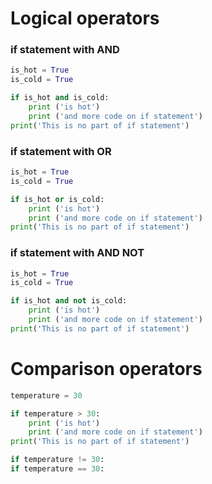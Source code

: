 # Logical operators #
### if statement with AND ### 
```python
is_hot = True 
is_cold = True 

if is_hot and is_cold:
    print ('is hot')
    print ('and more code on if statement')
print('This is no part of if statement')
```

### if statement with OR ### 
```python
is_hot = True 
is_cold = True 

if is_hot or is_cold:
    print ('is hot')
    print ('and more code on if statement')
print('This is no part of if statement')
```

### if statement with AND NOT ### 
```python
is_hot = True 
is_cold = True 

if is_hot and not is_cold:
    print ('is hot')
    print ('and more code on if statement')
print('This is no part of if statement')
```

# Comparison operators #
```python
temperature = 30

if temperature > 30:
    print ('is hot')
    print ('and more code on if statement')
print('This is no part of if statement')

if temperature != 30:
if temperature == 30:

```